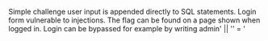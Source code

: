 Simple challenge user input is appended directly to SQL statements.
Login form vulnerable to injections.
The flag can be found on a page shown when logged in.
Login can be bypassed for example by writing admin' || '' = '
